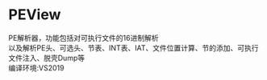 # PEView
PE解析器，功能包括对可执行文件的16进制解析   
以及解析PE头、可选头、节表、INT表、IAT、文件位置计算、节的添加、可执行文件注入、脱壳Dump等    
编译环境:VS2019  
